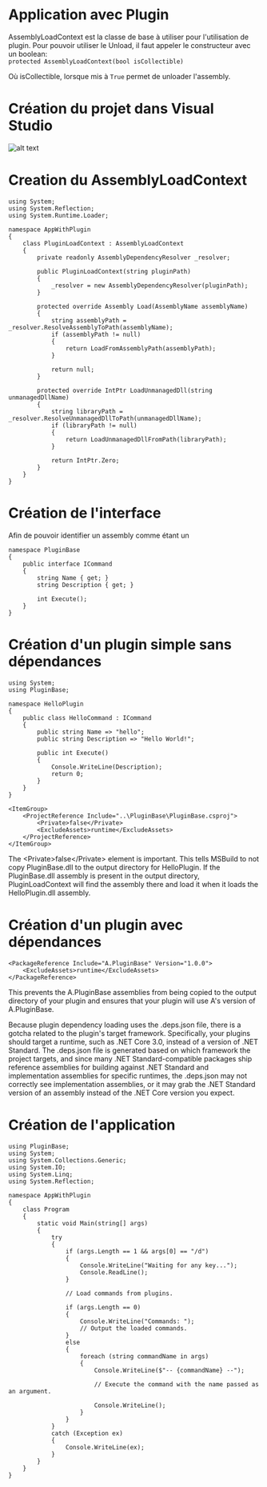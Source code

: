 # Application avec Plugin

AssemblyLoadContext est la classe de base à utiliser pour l'utilisation de plugin. Pour pouvoir utiliser le Unload, il faut appeler le constructeur avec un boolean:<br>
```protected AssemblyLoadContext(bool isCollectible)```

Où isCollectible, lorsque mis à `True` permet de unloader l'assembly.

# Création du projet dans Visual Studio

![alt text](createproject.jpg)

# Creation du AssemblyLoadContext
```
using System;
using System.Reflection;
using System.Runtime.Loader;

namespace AppWithPlugin
{
    class PluginLoadContext : AssemblyLoadContext
    {
        private readonly AssemblyDependencyResolver _resolver;

        public PluginLoadContext(string pluginPath)
        {
            _resolver = new AssemblyDependencyResolver(pluginPath);
        }

        protected override Assembly Load(AssemblyName assemblyName)
        {
            string assemblyPath = _resolver.ResolveAssemblyToPath(assemblyName);
            if (assemblyPath != null)
            {
                return LoadFromAssemblyPath(assemblyPath);
            }

            return null;
        }

        protected override IntPtr LoadUnmanagedDll(string unmanagedDllName)
        {
            string libraryPath = _resolver.ResolveUnmanagedDllToPath(unmanagedDllName);
            if (libraryPath != null)
            {
                return LoadUnmanagedDllFromPath(libraryPath);
            }

            return IntPtr.Zero;
        }
    }
}
```

# Création de l'interface
Afin de pouvoir identifier un assembly comme étant un 

```
namespace PluginBase
{
    public interface ICommand
    {
        string Name { get; }
        string Description { get; }

        int Execute();
    }
}
```

# Création d'un plugin simple sans dépendances

```
using System;
using PluginBase;

namespace HelloPlugin
{
    public class HelloCommand : ICommand
    {
        public string Name => "hello";
        public string Description => "Hello World!";

        public int Execute()
        {
            Console.WriteLine(Description);
            return 0;
        }
    }
}
```

```
<ItemGroup>
    <ProjectReference Include="..\PluginBase\PluginBase.csproj">
        <Private>false</Private>
        <ExcludeAssets>runtime</ExcludeAssets>
    </ProjectReference>
</ItemGroup>
```

The \<Private>false\</Private> element is important. This tells MSBuild to not copy PluginBase.dll to the output directory for HelloPlugin. If the PluginBase.dll assembly is present in the output directory, PluginLoadContext will find the assembly there and load it when it loads the HelloPlugin.dll assembly.

# Création d'un plugin avec dépendances

```
<PackageReference Include="A.PluginBase" Version="1.0.0">
    <ExcludeAssets>runtime</ExcludeAssets>
</PackageReference>
```
This prevents the A.PluginBase assemblies from being copied to the output directory of your plugin and ensures that your plugin will use A's version of A.PluginBase.

Because plugin dependency loading uses the .deps.json file, there is a gotcha related to the plugin's target framework. Specifically, your plugins should target a runtime, such as .NET Core 3.0, instead of a version of .NET Standard. The .deps.json file is generated based on which framework the project targets, and since many .NET Standard-compatible packages ship reference assemblies for building against .NET Standard and implementation assemblies for specific runtimes, the .deps.json may not correctly see implementation assemblies, or it may grab the .NET Standard version of an assembly instead of the .NET Core version you expect.

# Création de l'application

```
using PluginBase;
using System;
using System.Collections.Generic;
using System.IO;
using System.Linq;
using System.Reflection;

namespace AppWithPlugin
{
    class Program
    {
        static void Main(string[] args)
        {
            try
            {
                if (args.Length == 1 && args[0] == "/d")
                {
                    Console.WriteLine("Waiting for any key...");
                    Console.ReadLine();
                }

                // Load commands from plugins.

                if (args.Length == 0)
                {
                    Console.WriteLine("Commands: ");
                    // Output the loaded commands.
                }
                else
                {
                    foreach (string commandName in args)
                    {
                        Console.WriteLine($"-- {commandName} --");

                        // Execute the command with the name passed as an argument.

                        Console.WriteLine();
                    }
                }
            }
            catch (Exception ex)
            {
                Console.WriteLine(ex);
            }
        }
    }
}
```
